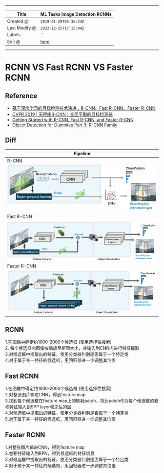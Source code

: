 -----

| Title         | ML Tasks Image Detection RCNNs                       |
| ------------- | ---------------------------------------------------- |
| Created @     | `2019-01-28T05:36:24Z`                               |
| Last Modify @ | `2022-12-25T17:15:44Z`                               |
| Labels        | \`\`                                                 |
| Edit @        | [here](https://github.com/junxnone/aiwiki/issues/60) |

-----

# RCNN VS Fast RCNN VS Faster RCNN

## Reference

  - [基于深度学习的目标检测技术演进：R-CNN、Fast R-CNN、Faster
    R-CNN](https://www.cnblogs.com/skyfsm/p/6806246.html)
  - [CVPR 2019 |
    天秤座R-CNN：全面平衡的目标检测器](https://www.jiqizhixin.com/articles/2019-04-26-12)
  - [Getting Started with R-CNN, Fast R-CNN, and Faster
    R-CNN](https://in.mathworks.com/help/vision/ug/getting-started-with-r-cnn-fast-r-cnn-and-faster-r-cnn.html)
  - [Object Detection for Dummies Part 3: R-CNN
    Family](https://lilianweng.github.io/lil-log/2017/12/31/object-recognition-for-dummies-part-3.html)

## Diff

| Pipeline                                                     |
| ------------------------------------------------------------ |
| R-CNN                                                        |
| ![image](media/9d71f7c8cc3171fb36b181e9a621223c0323f49f.png) |
| Fast R-CNN                                                   |
| ![image](media/f4ce431f438a0c74b659f48b9ad28107f8a54f26.png) |
| Faster R-CNN                                                 |
| ![image](media/a22e7ff753d4ffa40be38bc2de0354df8081c85f.png) |

## RCNN

1.在图像中确定约1000-2000个候选框 (使用选择性搜索)  
2\. 每个候选框内图像块缩放至相同大小，并输入到CNN内进行特征提取  
3.对候选框中提取出的特征，使用分类器判别是否属于一个特定类  
4.对于属于某一特征的候选框，用回归器进一步调整其位置

## Fast RCNN

1.在图像中确定约1000-2000个候选框 (使用选择性搜索)  
2.对整张图片输进CNN，得到feature map  
3.找到每个候选框在feature map上的映射patch，将此patch作为每个候选框的卷积特征输入到SPP layer和之后的层  
4.对候选框中提取出的特征，使用分类器判别是否属于一个特定类  
5.对于属于某一特征的候选框，用回归器进一步调整其位置

## Faster RCNN

1.对整张图片输进CNN，得到feature map  
2.卷积特征输入到RPN，得到候选框的特征信息  
3.对候选框中提取出的特征，使用分类器判别是否属于一个特定类  
4.对于属于某一特征的候选框，用回归器进一步调整其位置
